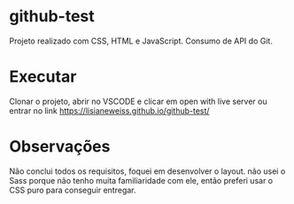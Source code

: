 # github-test
Projeto realizado com CSS, HTML e JavaScript. Consumo de API do Git.

# Executar
Clonar o projeto, abrir no VSCODE e 
clicar em open with live server ou 
entrar no link https://lisianeweiss.github.io/github-test/

# Observações
Não conclui todos os requisitos, foquei em desenvolver o layout.
não usei o Sass porque não tenho muita familiaridade com ele, então preferi usar o CSS 
puro para conseguir entregar.


